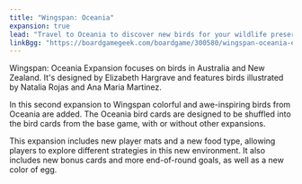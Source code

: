 ```yaml
---
title: "Wingspan: Oceania"
expansion: true
lead: "Travel to Oceania to discover new birds for your wildlife preserve!"
linkBgg: "https://boardgamegeek.com/boardgame/300580/wingspan-oceania-expansion"
---
```


Wingspan: Oceania Expansion focuses on birds in Australia and New Zealand. It's designed by Elizabeth Hargrave and features birds illustrated by Natalia Rojas and Ana Maria Martinez.

In this second expansion to Wingspan colorful and awe-inspiring birds from Oceania are added. The Oceania bird cards are designed to be shuffled into the bird cards from the base game, with or without other expansions.

This expansion includes new player mats and a new food type, allowing players to explore different strategies in this new environment. It also includes new bonus cards and more end-of-round goals, as well as a new color of egg.
